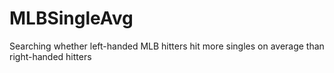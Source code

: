 # MLBSingleAvg
Searching whether left-handed MLB hitters hit more singles on average than right-handed hitters

